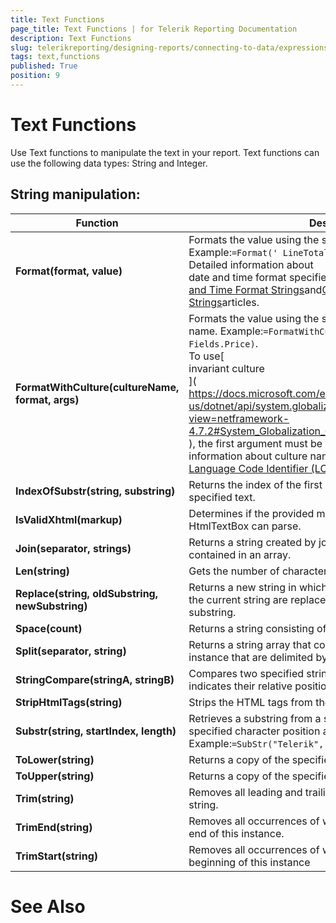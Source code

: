 ```yaml
---
title: Text Functions
page_title: Text Functions | for Telerik Reporting Documentation
description: Text Functions
slug: telerikreporting/designing-reports/connecting-to-data/expressions/expressions-reference/functions/text-functions
tags: text,functions
published: True
position: 9
---
```


# Text Functions



Use Text functions to manipulate the text in your report. Text functions can use the following data types: String and Integer.

## String manipulation:


| Function | Description |
| ------ | ------ |
| __Format(format, value)__ |Formats the value using the specified format string. Example:`=Format(' LineTotal: {0} ', Fields.LineTotal)`. Detailed information about<br/>              date and time format specifiers can be found in[Standard Date and Time Format Strings](https://docs.microsoft.com/en-us/dotnet/standard/base-types/standard-date-and-time-format-strings)and[Custom Date and Time Format Strings](https://docs.microsoft.com/en-us/dotnet/standard/base-types/custom-date-and-time-format-strings)articles.|
| __FormatWithCulture(cultureName, format, args)__ |Formats the value using the specified format string and culture name. Example:`=FormatWithCulture("en-GB", "Price: {0:C}", Fields.Price)`.<br/>              To use[<br/>                  invariant culture<br/>                ](<br/>                  https://docs.microsoft.com/en-us/dotnet/api/system.globalization.cultureinfo.invariantculture?view=netframework-4.7.2#System_Globalization_CultureInfo_InvariantCulture<br/>                ), the first argument must be an empty string. Detailed information about culture names can be found in[Windows Language Code Identifier (LCID) Reference](https://msdn.microsoft.com/en-us/library/cc233982.aspx)article.|
| __IndexOfSubstr(string, substring)__ |Returns the index of the first occurrence of a string, within the specified text.|
| __IsValidXhtml(markup)__ |Determines if the provided markup is valid XHTML that HtmlTextBox can parse.|
| __Join(separator, strings)__ |Returns a string created by joining a number of substrings contained in an array.|
| __Len(string)__ |Gets the number of characters in a string.|
| __Replace(string, oldSubstring, newSubstring)__ |Returns a new string in which all occurrences of a substring in the current string are replaced with another specified substring.|
| __Space(count)__ |Returns a string consisting of the specified number of spaces.|
| __Split(separator, string)__ |Returns a string array that contains the substrings in this instance that are delimited by the specified separator.|
| __StringCompare(stringA, stringB)__ |Compares two specified strings and returns an integer that indicates their relative position in the sort order.|
| __StripHtmlTags(string)__ |Strips the HTML tags from the input text.|
| __Substr(string, startIndex, length)__ |Retrieves a substring from a string. The substring starts at a specified character position and has a specified length. Example:`=SubStr("Telerik", 0, 3)`returns "Tel".|
| __ToLower(string)__ |Returns a copy of the specified string converted to lowercase.|
| __ToUpper(string)__ |Returns a copy of the specified string converted to uppercase.|
| __Trim(string)__ |Removes all leading and trailing whitespace from the passed in string.|
| __TrimEnd(string)__ |Removes all occurrences of white space characters from the end of this instance.|
| __TrimStart(string)__ |Removes all occurrences of white space characters from the beginning of this instance|




# See Also
